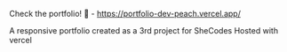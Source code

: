 Check the portfolio! 💼 - https://portfolio-dev-peach.vercel.app/

A responsive portfolio created as a 3rd project for SheCodes 
Hosted with vercel 
